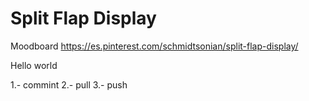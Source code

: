 # Split Flap Display

Moodboard
https://es.pinterest.com/schmidtsonian/split-flap-display/

Hello world

1.- commint
2.- pull
3.- push